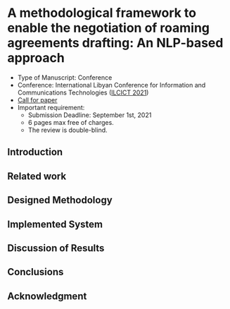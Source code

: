 # A methodological framework to enable the negotiation of roaming agreements drafting: An NLP-based approach
- Type of Manuscript: Conference
- Conference:  International Libyan Conference for Information and Communications Technologies ([ILCICT 2021](https://ilcict.lit.ly/en/))
- [Call for paper](https://lit.ly/doc/ilcict2021_v2_en_pages.pdf)
- Important requirement:
    - Submission Deadline: September 1st, 2021
    - 6 pages max free of charges.
    - The review is double-blind.

## Introduction

## Related work

## Designed Methodology

## Implemented System

## Discussion of Results

## Conclusions

## Acknowledgment